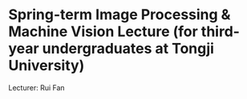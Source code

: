 # Spring-term Image Processing & Machine Vision Lecture (for third-year undergraduates at Tongji University)
Lecturer: Rui Fan
